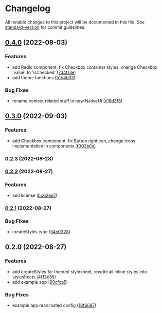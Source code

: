 # Changelog

All notable changes to this project will be documented in this file. See [standard-version](https://github.com/conventional-changelog/standard-version) for commit guidelines.

## [0.4.0](https://github.com/softaware-io/native-ui/compare/v0.3.0...v0.4.0) (2022-09-03)


### Features

* add Radio component, fix Checkbox container styles, change Checkbox 'value' to 'isChecked' ([7d4f13e](https://github.com/softaware-io/native-ui/commit/7d4f13e40e80493a0333fdcf48f174557491c91c))
* add theme functions ([b1b4b33](https://github.com/softaware-io/native-ui/commit/b1b4b3377655073db49ea477a54c782833449779))


### Bug Fixes

* rename context related stuff to new NativeUi ([c16d3f5](https://github.com/softaware-io/native-ui/commit/c16d3f56f59504c7abe81ac66b7e53640e611928))

## [0.3.0](https://github.com/softaware-io/native-ui/compare/v0.2.3...v0.3.0) (2022-09-03)


### Features

* add Checkbox component, fix Button righticon, change icons implementation in components ([f003b6e](https://github.com/softaware-io/native-ui/commit/f003b6eb79921ec07d9293bab258e7aac11190bd))

### [0.2.3](https://github.com/softaware-io/native-ui/compare/v0.2.2...v0.2.3) (2022-08-28)

### [0.2.2](https://gitlab.com/softaware-io/packages/native-ui/compare/v0.2.1...v0.2.2) (2022-08-27)


### Features

* add license ([bc62ed7](https://gitlab.com/softaware-io/packages/native-ui/commit/bc62ed779511e5cc877b3abf6bd39f7e4c782d5a))

### [0.2.1](https://gitlab.com/softaware-io/packages/native-ui/compare/v0.2.0...v0.2.1) (2022-08-27)


### Bug Fixes

* createStyles type ([54e0328](https://gitlab.com/softaware-io/packages/native-ui/commit/54e032889770ff99bf4b2d7127e4f9a6bbbc339c))

## 0.2.0 (2022-08-27)


### Features

* add createStyles for themed stylesheet, rewrite all inline styles into stylesheets ([4f13d55](https://gitlab.com/softaware-io/packages/native-ui/commit/4f13d55abddcf1e2adb62403f857a0dca3f95d20))
* add example app ([90cfca5](https://gitlab.com/softaware-io/packages/native-ui/commit/90cfca525608f55e8f6bc3074b69e8e28d4544c8))


### Bug Fixes

* example app reanimated config ([18f6687](https://gitlab.com/softaware-io/packages/native-ui/commit/18f6687424070f86b559153a70c0843f6e429c1b))
